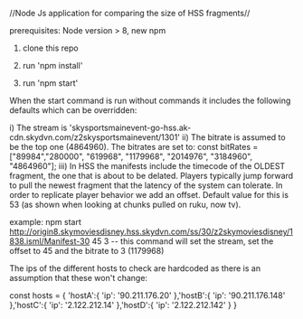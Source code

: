 //Node Js application for comparing the size of HSS fragments//

prerequisites: Node version > 8, new npm

1) clone this repo

2) run 'npm install'

3) run 'npm start'

When the start command is run without commands it includes the following defaults which can be overridden:

i) The stream is 'skysportsmainevent-go-hss.ak-cdn.skydvn.com/z2skysportsmainevent/1301'
ii) The bitrate is assumed to be the top one (4864960). The bitrates are set to:
const bitRates = ["89984","280000", "619968", "1179968", "2014976", "3184960", "4864960"];
iii) In HSS the manifests include the timecode of the OLDEST fragment, the one that is about to be delated. Players typically jump forward to pull the newest fragment that the latency of the system can tolerate. In order to replicate player behavior we add an offset. Default value for this is 53 (as shown when looking at chunks pulled on ruku, now tv).

example: npm start http://origin8.skymoviesdisney.hss.skydvn.com/ss/30/z2skymoviesdisney/1838.isml/Manifest-30 45 3  -- this command will set the stream, set the offset to 45 and the bitrate to 3 (1179968)

The ips of the different hosts to check are hardcoded as there is an assumption that these won't change:

const hosts = {
  'hostA':{
    'ip': '90.211.176.20'
  },'hostB':{
    'ip': '90.211.176.148'
  },'hostC':{
    'ip': '2.122.212.14'
  },'hostD':{
    'ip': '2.122.212.142'
  }
}
